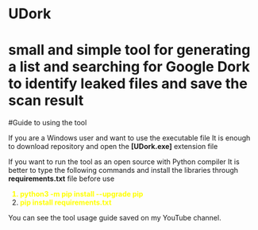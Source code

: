 # UDork
small and simple tool for generating a list and searching for Google Dork to identify leaked files and save the scan result
===========================================
#Guide to using the tool

If you are a Windows user and want to use the executable file
It is enough to download repository and open the **[UDork.exe]** extension file



If you want to run the tool as an open source with Python compiler
It is better to type the following commands and install the libraries through **requirements.txt** file before use
<b><font color="yellow">
  1) python3 -m pip install --upgrade pip
  2) pip install requirements.txt
</b></font>

You can see the tool usage guide saved on my YouTube channel.
